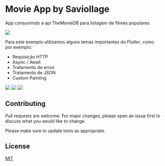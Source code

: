 # Movie App by Saviollage

App consumindo a api TheMovieDB para listagem de filmes populares.

![](screens/3.gif)


Para este exemplo utilizamos alguns temas importantes do *Flutter*, como por exemplo: 
- Requisição HTTP 
- Async / Await
- Tratamento de erros
- Tratamento de JSON
- Custom Painting

![](screens/1.png) ![](screens/2.png) ![](screens/0.png)

## Contributing
Pull requests are welcome. For major changes, please open an issue first to discuss what you would like to change.

Please make sure to update tests as appropriate.

## License
[MIT](https://choosealicense.com/licenses/mit/)